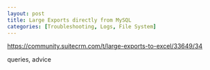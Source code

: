 ```yaml
---
layout: post
title: Large Exports directly from MySQL
categories: [Troubleshooting, Logs, File System]
---
```


https://community.suitecrm.com/t/large-exports-to-excel/33649/34

queries, advice